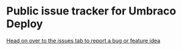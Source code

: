 # Public issue tracker for Umbraco Deploy

[Head on over to the issues tab to report a bug or feature idea](https://github.com/umbraco/Umbraco.Deploy.Issues/issues/)
